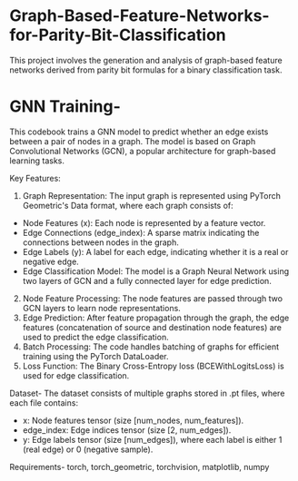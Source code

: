 # Graph-Based-Feature-Networks-for-Parity-Bit-Classification
This project involves the generation and analysis of graph-based feature networks derived from parity bit formulas for a binary classification task.

# GNN Training-
This codebook trains a GNN model to predict whether an edge exists between a pair of nodes in a graph. The model is based on Graph Convolutional Networks (GCN), a popular architecture for graph-based learning tasks.

Key Features:
1. Graph Representation: The input graph is represented using PyTorch Geometric's Data format, where each graph consists of:
- Node Features (x): Each node is represented by a feature vector.
- Edge Connections (edge_index): A sparse matrix indicating the connections between nodes in the graph.
- Edge Labels (y): A label for each edge, indicating whether it is a real or negative edge.
- Edge Classification Model: The model is a Graph Neural Network using two layers of GCN and a fully connected layer for edge prediction.
2. Node Feature Processing: The node features are passed through two GCN layers to learn node representations.
3. Edge Prediction: After feature propagation through the graph, the edge features (concatenation of source and destination node features) are used to predict the edge classification.
4. Batch Processing: The code handles batching of graphs for efficient training using the PyTorch DataLoader.
5. Loss Function: The Binary Cross-Entropy loss (BCEWithLogitsLoss) is used for edge classification.

Dataset-
The dataset consists of multiple graphs stored in .pt files, where each file contains:
- x: Node features tensor (size [num_nodes, num_features]).
- edge_index: Edge indices tensor (size [2, num_edges]).
- y: Edge labels tensor (size [num_edges]), where each label is either 1 (real edge) or 0 (negative sample).

Requirements- torch, torch_geometric, torchvision, matplotlib, numpy
